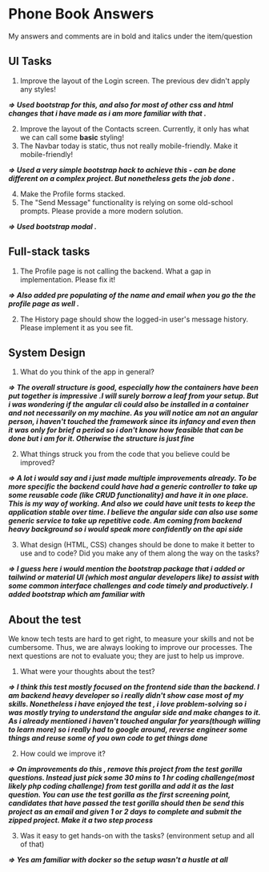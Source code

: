 # Phone Book Answers

My answers and comments are in bold and italics under the item/question


## UI Tasks

1. Improve the layout of the Login screen. The previous dev didn't apply any styles!

 ***⇒ Used bootstrap for this, and also for most of other css and html changes that i have made as i am more familiar with that .***

2. Improve the layout of the Contacts screen. Currently, it only has what we can call some **basic** styling!
3. The Navbar today is static, thus not really mobile-friendly. Make it mobile-friendly!

 ***⇒ Used a very simple bootstrap hack to achieve this - can be done different on a complex project. But nonetheless gets the job done .***

4. Make the Profile forms stacked.
5. The "Send Message" functionality is relying on some old-school prompts. Please provide a more modern solution.

 ***⇒ Used bootstrap modal  .***

## Full-stack tasks

1. The Profile page is not calling the backend. What a gap in implementation. Please fix it!

 ***⇒ Also added pre populating of the name and email when you go the the profile page as well .***

2. The History page should show the logged-in user's message history. Please implement it as you see fit.

## System Design

1. What do you think of the app in general?

 ***⇒ The overall structure is good, especially how the containers have been put together is impressive .I will surely borrow a leaf from your setup. But i was wondering if the angular cli could also be installed in a container and not necessarily on my machine. As you will notice am not an angular person, i haven't touched the framework since its infancy and even then it was only for brief a period so i don't know how feasible that can be done but i am for it. Otherwise the structure is just fine***

2. What things struck you from the code that you believe could be improved?

***⇒ A lot i would say and i just made multiple improvements already. To be more specific the backend could have had a generic controller to take up some reusable code (like CRUD functionality) and have it in one place. This is my way of working. And also we could have unit tests to keep the application stable over time. I believe the angular side can also use some generic service to take up repetitive code. Am coming from backend heavy background so i would speak more confidently on the api side***

3. What design (HTML, CSS) changes should be done to make it better to use and to code? Did you make any of them along the way on the tasks?

***⇒ I guess here i would mention the bootstrap package that i added or tailwind or material UI (which most angular developers like) to assist with some common interface challenges and code timely and productively. I added bootstrap which am familiar with***

## About the test

We know tech tests are hard to get right, to measure your skills and not be cumbersome. Thus, we are always looking to improve our processes. The next questions are not to evaluate you; they are just to help us improve.

1. What were your thoughts about the test?

***⇒ I think this test mostly focused on the frontend side than the backend. I am  backend heavy developer so i really didn't show case most of my skills. Nonetheless i have enjoyed the test , i love problem-solving so i was mostly trying to understand the angular side and make changes to it. As i already mentioned i haven't touched angular for years(though willing to learn more) so i really had to google around, reverse engineer some things and reuse some of you own code to get things done***

2. How could we improve it?

***⇒ On improvements do this , remove this project from the test gorilla questions. Instead just pick some 30 mins to 1 hr coding challenge(most likely php coding challenge) from test gorilla and add it as the last question. You can use the test gorilla as the first screening point, candidates that have passed the test gorilla should then be send this project as an email and given 1 or 2 days to complete and submit the zipped project. Make it a two step process***


3. Was it easy to get hands-on with the tasks? (environment setup and all of that)

***⇒ Yes am familiar with docker so the setup wasn't a hustle at all***


